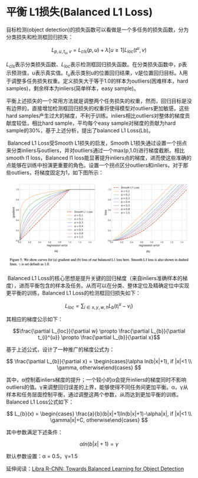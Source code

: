 # 平衡 L1损失(Balanced L1 Loss)

目标检测(object detection)的损失函数可以看做是一个多任务的损失函数，分为分类损失和检测框回归损失：

$$L_{p,u,t_u,v} = L_{cls}(p,u)+\lambda[u\ge1]L_{loc}(t^u,v) $$

$L_{cls}$表示分类损失函数、$L_{loc}$表示检测框回归损失函数。在分类损失函数中，p表示预测值，u表示真实值。$t_{u}$表示类别u的位置回归结果，v是位置回归目标。λ用于调整多任务损失权重。定义损失大于等于1.0的样本为outliers(困难样本，hard samples)，剩余样本为inliers(简单样本，easy sample)。

平衡上述损失的一个常用方法就是调整两个任务损失的权重，然而，回归目标是没有边界的，直接增加检测框回归损失的权重将使得模型对outliers更加敏感，这些hard samples产生过大的梯度，不利于训练。inliers相比outliers对整体的梯度贡献度较低，相比hard sample，平均每个easy sample对梯度的贡献为hard sample的30%，基于上述分析，提出了balanced L1 Loss(Lb)。

​    Balanced L1 Loss受Smooth L1损失的启发，Smooth L1损失通过设置一个拐点来分类inliers与outliers，并对outliers通过一个max(p,1.0)进行梯度截断。相比smooth l1 loss，Balanced l1 loss能显著提升inliers点的梯度，进而使这些准确的点能够在训练中扮演更重要的角色。设置一个拐点区分outliers和inliers，对于那些outliers，将梯度固定为1，如下图所示：

![](../../../images/deep_learning/loss_functions/Lb.png)

​    Balanced L1 Loss的核心思想是提升关键的回归梯度（来自inliers准确样本的梯度），进而平衡包含的样本及任务。从而可以在分类、整体定位及精确定位中实现更平衡的训练，Balanced L1 Loss的检测框回归损失如下：

$$L_{loc} = \sum_{i\in{x,y,w,h}}L_{b}(t_{i}^{u} - v_{i})$$

其相应的梯度公示如下：

$$\frac{\partial L_{loc}}{\partial w} \propto \frac{\partial L_{b}}{\partial t_{i}^{u}} \propto \frac{\partial L_{b}}{\partial x}$$

基于上述公式，设计了一种推广的梯度公式为：

$$ \frac{\partial L_{b}}{\partial x} =  \begin{cases}\alpha ln(b|x|+1), if |x|<1 \\ \gamma, otherwise\end{cases} $$

其中，α控制着inliers梯度的提升；一个较小的α会提升inliers的梯度同时不影响outliers的值。γ来调整回归误差的上界，能够使得不同任务间更加平衡。α，γ从样本和任务层面控制平衡，通过调整这两个参数，从而达到更加平衡的训练。Balanced L1 Loss公式如下：

$$ L_{b}(x) =  \begin{cases} \frac{a}{b}(b|x|+1)ln(b|x|+1)-\alpha|x|, if |x|<1 \\ \gamma|x|+C, otherwise\end{cases} $$

其中参数满足下述条件：

$$ \alpha ln(b|x|+1) = \gamma$$

默认参数设置：α = 0.5，γ=1.5

延伸阅读：[Libra R-CNN: Towards Balanced Learning for Object Detection](https://arxiv.org/pdf/1904.02701.pdf)